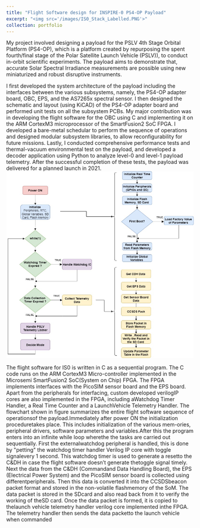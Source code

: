 ```yaml
---
title: "Flight Software design for INSPIRE-0 PS4-OP Payload"
excerpt: "<img src='/images/IS0_Stack_Labelled.PNG'>"
collection: portfolio
---
```

My project involved designing a payload for the PSLV 4th Stage Orbital Platform (PS4-OP), 
which is a platform created by repurposing the spent fourth/final stage of the Polar Satellite Launch
Vehicle (PSLV)), to conduct in-orbit scientific experiments. The payload aims to demonstrate that, accurate
Solar Spectral Irradiance measurements are possible using new miniaturized and robust disruptive instruments.

I first developed the system architecture of the payload including the interfaces between the various subsystems,
namely, the PS4-OP adapter board, OBC, EPS, and the AS7265x spectral sensor. I then designed the schematic
and layout (using KiCAD) of the PS4-OP adapter board and performed unit tests on all the subsystem PCBs.
My major contribution was in developing the flight software for the OBC using C and implementing it on the
ARM CortexM3 microprocessor of the SmartFusion2 SoC FPGA. I developed a bare-metal schedular to
perform the sequence of operations and designed modular subsystem libraries, to allow reconfigurability for
future missions. Lastly, I conducted comprehensive performance tests and thermal-vacuum environmental test
on the payload, and developed a decoder application using Python to analyze level-0 and level-1 payload
telemetry. After the successful completion of these tests, the payload was delivered for a planned launch in
2021.
<br/><img src='/images/IS0_FSW.jpg'>



The  flight  software  for  IS0  is  written  in  C  as  a  sequential program.  The  C  code  runs  on  the  ARM  CortexM3  Micro-controller  implemented  in  the  Microsemi  SmartFusion2  SoC(System  on  Chip)  FPGA.  The  FPGA  implements  interfaces with  the  PicoSIM  sensor  board  and  the  EPS  board.  Apart from the peripherals for interfacing, custom developed verilogIP  cores  are  also  implemented  in  the  FPGA,  including  aWatchdog Timer Handler, a Real Time Counter and a LaunchVehicle  Telemetry  Handler.  The  flowchart  shown  in  figure summarizes  the  entire  flight  software  sequence  of  operationsof the payload.Immediately  after  power  ON  the  initialization  proceduretakes  place.  This  includes  initialization  of  the  various  mem-ories,  peripheral  drivers,  software  parameters  and  variables.After this the program enters into an infinite while loop wherethe  the  tasks  are  carried  out  sequentially.  First  the  externalwatchdog  peripheral  is  handled,  this  is  done  by  "petting"  the watchdog  timer  handler  Verilog  IP  core  with  toggle  signalevery 1 second. This watchdog timer is used to generate a resetto the C&DH in case the flight software doesn’t generate thetoggle signal timely. Next the data from the C&DH (Commandand Data Handling Board), the EPS (Electrical Power System) and  the  PicoSIM  sensor  board  is  collected  using  differentperipherals.  Then  this  data  is  converted  it  into  the  CCSDSbeacon  packet  format  and  stored  in  the  non-volatile  flashmemory  of  the  SoM.  The  data  packet  is  stored  in  the  SDcard  and  also  read  back  from  it  to  verify  the  working  of  theSD  card.  Once  the  data  packet  is  formed,  it  is  copied  to  thelaunch vehicle telemetry handler verilog core implemented inthe  FPGA.  The  telemetry  handler  then  sends  the  data  packetto the launch vehicle when commanded